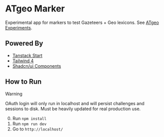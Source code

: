 # ATgeo Marker

Experimental app for markers to test Gazeteers + Geo lexicons. See [ATgeo
Experiments](https://wiki.atprotocol.community/en/working-groups/atgeo/experiments).

## Powered By

- [Tanstack Start](https://tanstack.com/start/latest)
- [Tailwind 4](https://tailwindcss.com/)
- [Shadcn/ui Components](https://ui.shadcn.com/docs)

## How to Run

> [!WARNING]
> OAuth login will only run in localhost and will persist challenges
> and sessions to disk. Must be heavily updated for real production use.

0. Run `npm install`
1. Run `npm run dev`
2. Go to `http://localhost/`
